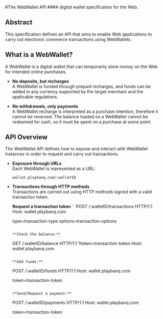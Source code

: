 #The WebWallet API
###A digital wallet specification for the Web.

## Abstract
This specification defines an API that aims to enable Web applications to carry out electronic commerce transactions using WebWallets.

## What is a WebWallet?
A WebWallet is a digital wallet that can temporarily store money on the Web for intended online purchases.

+ **No deposits, but recharges**  
A WebWallet is funded through prepaid recharges, and funds can be added in any currency supported by the target merchant and the applicable regulations.

+ **No withdrawals, only payments**  
A WebWallet recharge is interpreted as a purchase intention, therefore it cannot be reversed. The balance loaded on a WebWallet cannot be redeemed for cash, so it must be spent on a purchase at some point.


## API Overview
The WebWallet API defines how to expose and interact with WebWallet instances in order to request and carry out transactions.

* **Exposure through URLs**  
Each WebWallet is represented as a URL:  

    ```
    wallet.playbanq.com/:walletID
    ```

* **Transactions through HTTP methods**  
Transactions are carried out using HTTP methods signed with a valid transaction token.

    **Request a transaction token**
    ``
    POST /:walletID/transactions HTTP/1.1
    Host: wallet.playbanq.com
    
    type=transaction-type
    options=transaction-options
    ```

    **Check the balance:**
    ```
    GET /:walletID/balance HTTP/1.1
        ?token=transaction-token
    Host: wallet.playbanq.com
    ```

    **Add funds:**
    ```
    POST /:walletID/funds HTTP/1.1
    Host: wallet.playbanq.com
    
    token=transaction-token
    ```
    
    **Send/Request a payment:**
    ```
    POST /:walletID/payments HTTP/1.1
    Host: wallet.playbanq.com
    
    token=transaction-token
    ```
